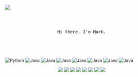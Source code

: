 ![](https://markpersonal.oss-us-east-1.aliyuncs.com/pic/NoCodeRightNow.png)

<p align="center">
  <br>
  <br>
  <br>
  <samp>Hi there. I'm Mark.<br>
  <br>
  <br>
  <br>
  <br>
</p>


![Python](https://img.shields.io/badge/-Python-black?style=flat&logo=python&logoColor=white&link=https://github.com/hritik5102)
![Java](https://img.shields.io/badge/Java-black?style=flat&logo=java&logoColor=white&link=https://github.com/hritik5102)
![Java](https://img.shields.io/badge/JavaScript-black?style=flat&logo=javascript&logoColor=white&link=https://github.com/hritik5102)
![Java](https://img.shields.io/badge/HTML5-black?style=flat&logo=html5&logoColor=white&link=https://github.com/hritik5102)
![Java](https://img.shields.io/badge/CSS3-black?style=flat&logo=css3&logoColor=white&link=https://github.com/hritik5102)
![Java](https://img.shields.io/badge/MYsql-black?style=flat&logo=java&logoColor=white&link=https://github.com/hritik5102)
![Java](https://img.shields.io/badge/SpringBoot-black?style=flat&logo=spring&logoColor=white&link=https://github.com/hritik5102)
![Java](https://img.shields.io/badge/MySQL-black?style=flat&logo=mysql&logoColor=white&link=https://github.com/hritik5102)

<div align=center>
  <img src="https://img.shields.io/badge/-Python-black?style=flat&logo=python&logoColor=white&link=https://github.com/hritik5102"/>
  <img src="https://img.shields.io/badge/Java-black?style=flat&logo=java&logoColor=white&link=https://github.com/hritik5102"/>
  <img src="https://img.shields.io/badge/JavaScript-black?style=flat&logo=javascript&logoColor=white&link=https://github.com/hritik5102"/>
  <img src="https://img.shields.io/badge/HTML5-black?style=flat&logo=html5&logoColor=white&link=https://github.com/hritik5102"/>
  <img src="https://img.shields.io/badge/CSS3-black?style=flat&logo=css3&logoColor=white&link=https://github.com/hritik5102"/>
  <img src="https://img.shields.io/badge/MYsql-black?style=flat&logo=java&logoColor=white&link=https://github.com/hritik5102"/>
  <img src="https://img.shields.io/badge/SpringBoot-black?style=flat&logo=spring&logoColor=white&link=https://github.com/hritik5102"/>
  <img src="https://img.shields.io/badge/MySQL-black?style=flat&logo=mysql&logoColor=white&link=https://github.com/hritik5102"/>
</div>
